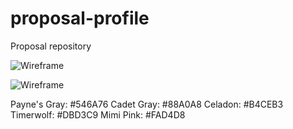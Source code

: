 # proposal-profile
Proposal repository

![Wireframe](../Wireframe.png)

![Wireframe](../Color-palette.png)

Payne's Gray: #546A76
Cadet Gray: #88A0A8
Celadon: #B4CEB3
Timerwolf: #DBD3C9
Mimi Pink: #FAD4D8
